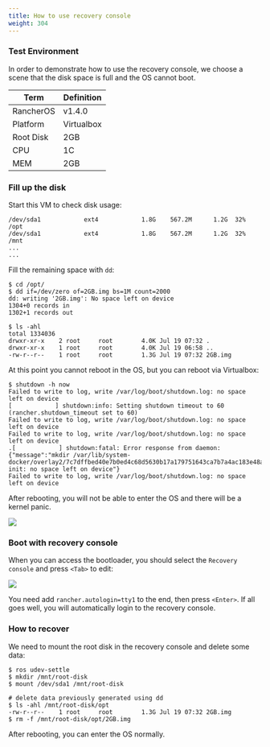 ```yaml
---
title: How to use recovery console
weight: 304
---
```


### Test Environment

In order to demonstrate how to use the recovery console, we choose a scene that the disk space is full and the OS cannot boot.

| Term                  | Definition                                       |
|-----------------------|--------------------------------------------------|
| RancherOS             |  v1.4.0  |
| Platform              |  Virtualbox |
| Root Disk             |  2GB  |
| CPU                   |  1C   |
| MEM                   |  2GB  |


### Fill up the disk

Start this VM to check disk usage:

```
/dev/sda1            ext4            1.8G    567.2M      1.2G  32% /opt
/dev/sda1            ext4            1.8G    567.2M      1.2G  32% /mnt
...
...
```

Fill the remaining space with `dd`:

```
$ cd /opt/
$ dd if=/dev/zero of=2GB.img bs=1M count=2000
dd: writing '2GB.img': No space left on device
1304+0 records in
1302+1 records out

$ ls -ahl
total 1334036
drwxr-xr-x    2 root     root        4.0K Jul 19 07:32 .
drwxr-xr-x    1 root     root        4.0K Jul 19 06:58 ..
-rw-r--r--    1 root     root        1.3G Jul 19 07:32 2GB.img
```

At this point you cannot reboot in the OS,  but you can reboot via Virtualbox:

```
$ shutdown -h now
Failed to write to log, write /var/log/boot/shutdown.log: no space left on device
[            ] shutdown:info: Setting shutdown timeout to 60 (rancher.shutdown_timeout set to 60)
Failed to write to log, write /var/log/boot/shutdown.log: no space left on device
Failed to write to log, write /var/log/boot/shutdown.log: no space left on device
.[            ] shutdown:fatal: Error response from daemon: {"message":"mkdir /var/lib/system-docker/overlay2/7c7dffbed40e7b0ed4c68d5630b17a179751643ca7b7a4ac183e48a767071684-init: no space left on device"}
Failed to write to log, write /var/log/boot/shutdown.log: no space left on device
```

After rebooting, you will not be able to enter the OS and there will be a kernel panic.

![](https://ws1.sinaimg.cn/mw1024/006tNc79ly1ftf8071p5sj31kw0s14or.jpg)

### Boot with recovery console

When you can access the bootloader, you should select the `Recovery console` and  press `<Tab>` to edit:

![](https://ws3.sinaimg.cn/mw1024/006tNc79ly1ftf7mpir3fj312u0i4a9z.jpg)

You need add `rancher.autologin=tty1` to the end, then press `<Enter>`. If all goes well, you will automatically login to the recovery console.

### How to recover

We need to mount the root disk in the recovery console and delete some data:

```
$ ros udev-settle
$ mkdir /mnt/root-disk
$ mount /dev/sda1 /mnt/root-disk

# delete data previously generated using dd
$ ls -ahl /mnt/root-disk/opt
-rw-r--r--    1 root     root        1.3G Jul 19 07:32 2GB.img
$ rm -f /mnt/root-disk/opt/2GB.img
```

After rebooting, you can enter the OS normally.

